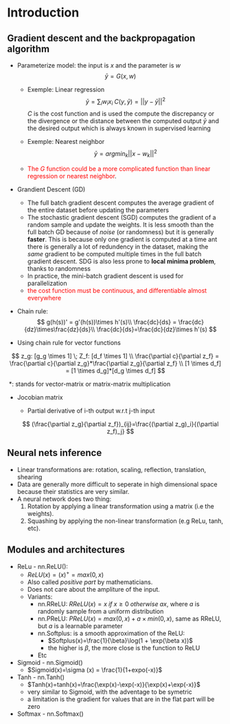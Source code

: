 # Introduction

## Gradient descent and the backpropagation algorithm

- Parameterize model: the input is $x$ and the parameter is $w$
  $$
  \bar{y} = G(x, w)
  $$

  - Exemple: Linear regression
    $$
    \bar{y} = \sum_iw_ix_i \; C(y,\bar{y}) = ||y-\bar{y}||^2
    $$
    $C$ is the cost function and is used the compute the discrepancy or the divergence or the distance between the computed output $\bar{y}$ and the desired output which is always known in supervised learning 

  - Exemple: Nearest neighbor
    $$
    \bar{y} = argmin_k ||x-w_k||^2
    $$

  - <span style='color:red'>The $G$ function could be a more complicated function than linear regression or nearest neighbor</span>.

- Grandient Descent (GD)
  - The full batch gradient descent computes the average gradient of the entire dataset before updating the parameters
  - The stochastic gradient descent (SGD) computes the gradient of a random sample and update the weights. It is less smooth than the full batch GD because of *noise* (or randomness) but it is generally **faster**. This is because only one gradient is computed at a time ant there is generally a lot of redundency in the dataset, making the *same* gradient to be computed multiple times in the full batch gradient descent. SDG is also less prone to **local minima problem**, thanks to randomness
  - In practice, the mini-batch gradient descent is used for parallelization
  - <span style='color:red'>the cost function must be continuous, and differentiable almost everywhere</span>

- Chain rule:
  $$
  g(h(s))' = g'(h(s))\times h'(s)\\
  \frac{dc}{ds} = \frac{dc}{dz}\times\frac{dz}{ds}\\
  \frac{dc}{ds}=\frac{dc}{dz}\times h'(s)
  $$



- Using chain rule for vector functions

$$
z_g: [g_g \times 1] \; Z_f: [d_f \times 1] \\
\frac{\partial c}{\partial z_f} = \frac{\partial c}{\partial z_g}*\frac{\partial z_g}{\partial z_f} \\
[1 \times d_f] = [1 \times d_g]*[d_g \times d_f]
$$

​		$*$: stands for vector-matrix or matrix-matrix multiplication

- Jocobian matrix

  - Partial derivative of i-th output w.r.t j-th input

  $$
  (\frac{\partial z_g}{\partial z_f})_{ij}=\frac{(\partial z_g)_i}{(\partial z_f)_j}
  $$

  

## Neural nets inference

- Linear transformations are: rotation, scaling, reflection, translation, shearing
- Data are generally more difficult to seperate in high dimensional space  because their statistics are very similar. 
- A neural network does two thing:
  1. Rotation by applying a linear transformation using a matrix (i.e the weights).
  2. Squashing by applying the non-linear transformation (e.g ReLu, tanh, etc).

## Modules and architectures

- ReLu - nn.ReLU(): 
  - $ReLU(x)=(x)^+=max(0,x)$
  - Also called *positive part* by mathematicians. 
  - Does not care about the ampliture of the input.
  - Variants: 
    - nn.RReLU: $RReLU(x)=x \;if \; x \ge 0 \; otherwise \;ax$, where $a$ is randomly sample from a uniform distribution
    - nn.PReLU: $PReLU(x) = max(0,x)+a\times min(0,x)$,  same as RReLU, but $a$ is a learnable parameter
    - nn.Softplus: is a smooth approximation of the ReLU: 
      - $Softplus(x)=\frac{1}{\beta}\log(1 + \exp(\beta x))$
      - the higher is $\beta$, the more close is the function to ReLU
    - Etc
- Sigmoid - nn.Sigmoid()
  - $Sigmoid(x)=\sigma (x) = \frac{1}{1+expo(-x)}$
- Tanh - nn.Tanh()
  - $Tanh(x)=tanh(x)=\frac{\exp(x)-\exp(-x)}{\exp(x)+\exp(-x)}$
  - very similar to Sigmoid, with the adventage to be symetric 
  - a limitation is the gradient for values that are in the flat part will be zero
- Softmax - nn.Softmax()